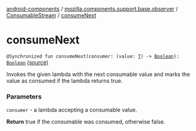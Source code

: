 [android-components](../../index.md) / [mozilla.components.support.base.observer](../index.md) / [ConsumableStream](index.md) / [consumeNext](./consume-next.md)

# consumeNext

`@Synchronized fun consumeNext(consumer: (value: `[`T`](index.md#T)`) -> `[`Boolean`](https://kotlinlang.org/api/latest/jvm/stdlib/kotlin/-boolean/index.html)`): `[`Boolean`](https://kotlinlang.org/api/latest/jvm/stdlib/kotlin/-boolean/index.html) [(source)](https://github.com/mozilla-mobile/android-components/blob/master/components/support/base/src/main/java/mozilla/components/support/base/observer/Consumable.kt#L117)

Invokes the given lambda with the next consumable value and marks the value
as consumed if the lambda returns true.

### Parameters

`consumer` - a lambda accepting a consumable value.

**Return**
true if the consumable was consumed, otherwise false.

